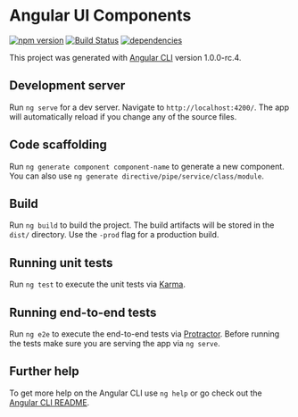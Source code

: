 # Angular UI Components
[![npm version](https://badge.fury.io/js/angular-ui-components.svg)](https://badge.fury.io/js/angular-ui-components)
[![Build Status](https://travis-ci.org/park-brian/angular-ui-components.svg?branch=master)](https://travis-ci.org/park-brian/angular-ui-components)
[![dependencies](https://david-dm.org/park-brian/angular-ui-components.svg)](https://david-dm.org/park-brian/angular-ui-components.svg)

This project was generated with [Angular CLI](https://github.com/angular/angular-cli) version 1.0.0-rc.4.

## Development server

Run `ng serve` for a dev server. Navigate to `http://localhost:4200/`. The app will automatically reload if you change any of the source files.

## Code scaffolding

Run `ng generate component component-name` to generate a new component. You can also use `ng generate directive/pipe/service/class/module`.

## Build

Run `ng build` to build the project. The build artifacts will be stored in the `dist/` directory. Use the `-prod` flag for a production build.

## Running unit tests

Run `ng test` to execute the unit tests via [Karma](https://karma-runner.github.io).

## Running end-to-end tests

Run `ng e2e` to execute the end-to-end tests via [Protractor](http://www.protractortest.org/).
Before running the tests make sure you are serving the app via `ng serve`.

## Further help

To get more help on the Angular CLI use `ng help` or go check out the [Angular CLI README](https://github.com/angular/angular-cli/blob/master/README.md).
